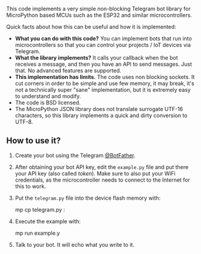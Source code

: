 This code implements a very simple non-blocking Telegram bot library
for MicroPython based MCUs such as the ESP32 and similar microcontrollers.

Quick facts about how this can be useful and how it is implemented:

* **What you can do with this code?** You can implement bots that run into microcontrollers so that you can control your projects / IoT devices via Telegram.
* **What the library implements?** It calls your callback when the bot receives a message, and then you have an API to send messages. Just that. No advanced features are supported.
* **This implementation has limits.** The code uses non blocking sockets. It cut corners in order to be simple and use few memory, it may break, it's not a technically super "sane" implementation, but it is extremely easy to understand and modify.
* The code is BSD licensed.
* The MicroPython JSON library does not translate surrogate UTF-16 characters, so this library implements a quick and dirty conversion to UTF-8.

## How to use it?

1. Create your bot using the Telegram [@BotFather](https://t.me/botfather).
2. After obtaining your bot API key, edit the `example.py` file and put there your API key (also called *token*). Make sure to also put your WiFi credentials, as the microcontroller needs to connect to the Internet for this to work.
3. Put the `telegram.py` file into the device flash memory with:

    mp cp telegram.py :

4. Execute the example with:

    mp run example.y

5. Talk to your bot. It will echo what you write to it.
